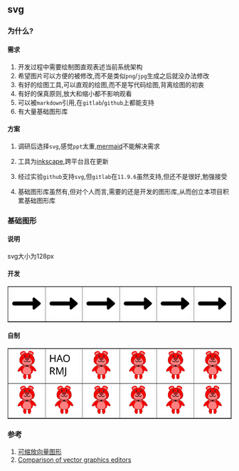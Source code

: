 ## svg

### 为什么?

#### 需求

1. 开发过程中需要绘制图直观表述当前系统架构
2. 希望图片可以方便的被修改,而不是类似`png`/`jpg`生成之后就没办法修改
3. 有好的绘图工具,可以直观的绘图,而不是写代码绘图,背离绘图的初衷
4. 有好的保真原则,放大和缩小都不影响观看
5. 可以被`markdown`引用,在`gitlab`/`github`上都能支持
6. 有大量基础图形库

#### 方案

1. 调研后选择`svg`,感觉`ppt`太重,[mermaid](https://mermaidjs.github.io/)不能解决需求
2. 工具为[inkscape](https://inkscape.org/),跨平台且在更新

3. 经过实验`github`支持`svg`,但`gitlab`在`11.9.6`虽然支持,但还不是很好,勉强接受
4. 基础图形库虽然有,但对个人而言,需要的还是开发的图形库,从而创立本项目积累基础图形库

### 基础图形

#### 说明

svg大小为128px

#### 开发

<table border=1 cellspacing=0>
    <tr>
        <td><img src="./dev/long-arrow.svg" heigth="128px" width="128px"/></td>
        <td><img src="./dev/long-arrow.svg" heigth="128px" width="128px"/></td>
        <td><img src="./dev/long-arrow.svg" heigth="128px" width="128px"/></td>
        <td><img src="./dev/long-arrow.svg" heigth="128px" width="128px"/></td>
        <td><img src="./dev/long-arrow.svg" heigth="128px" width="128px"/></td>
        <td><img src="./dev/long-arrow.svg" heigth="128px" width="128px"/></td>
    </tr>
</table>


#### 自制

<table border=1 cellspacing=0>
    <tr>
        <td><img src="./diy/bear.svg" heigth="128px" width="128px"/></td>
        <td><img src="./diy/haormj-webdings.svg" heigth="128px" width="128px"/></td>
        <td><img src="./diy/bear.svg" heigth="128px" width="128px"/></td>
        <td><img src="./diy/bear.svg" heigth="128px" width="128px"/></td>
        <td><img src="./diy/bear.svg" heigth="128px" width="128px"/></td>
        <td><img src="./diy/bear.svg" heigth="128px" width="128px"/></td>
    </tr>
    <tr>
        <td><img src="./diy/bear.svg" heigth="128px" width="128px"/></td>
        <td><img src="./diy/bear.svg" heigth="128px" width="128px"/></td>
        <td><img src="./diy/bear.svg" heigth="128px" width="128px"/></td>
        <td><img src="./diy/bear.svg" heigth="128px" width="128px"/></td>
        <td><img src="./diy/bear.svg" heigth="128px" width="128px"/></td>
        <td><img src="./diy/bear.svg" heigth="128px" width="128px"/></td>
    </tr>
</table>

### 参考

1. [可缩放向量图形](https://zh.wikipedia.org/wiki/%E5%8F%AF%E7%B8%AE%E6%94%BE%E5%90%91%E9%87%8F%E5%9C%96%E5%BD%A2)
2. [Comparison of vector graphics editors](https://en.wikipedia.org/wiki/Comparison_of_vector_graphics_editors)
